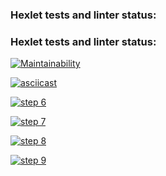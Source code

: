 ### Hexlet tests and linter status:
### Hexlet tests and linter status:
[![Maintainability](https://api.codeclimate.com/v1/badges/2d89c6e7b77180a27af2/maintainability)](https://codeclimate.com/github/xxinxl/frontend-project-44/maintainability)

[![asciicast](https://asciinema.org/a/rLWrWHdKRmv0xvjEaAu1ZjIzE.svg)](https://asciinema.org/a/rLWrWHdKRmv0xvjEaAu1ZjIzE)

[![step 6](https://asciinema.org/a/Zz7mNCwISxyNaK6f4riJsNrOJ.svg)](https://asciinema.org/a/Zz7mNCwISxyNaK6f4riJsNrOJ)

[![step 7](https://asciinema.org/a/xTQsNY8w3iiP3bkBHdZtztLbf.svg)](https://asciinema.org/a/xTQsNY8w3iiP3bkBHdZtztLbf)

[![step 8](https://asciinema.org/a/u4Y7o0qvnngp9g28quLIwe0nt.svg)](https://asciinema.org/a/u4Y7o0qvnngp9g28quLIwe0nt)

[![step 9](https://asciinema.org/a/LbP51Lyfl39Oj0s6aa2YoCIAe.svg)](https://asciinema.org/a/LbP51Lyfl39Oj0s6aa2YoCIAe)
